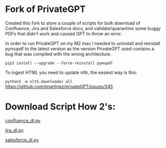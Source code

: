 # Fork of PrivateGPT

Created this fork to store a couple of scripts for bulk download of Confluence, Jira and Salesforce docs, and validate/quarantine some buggy PDFs that didn't work and caused GPT to throw an error.

In order to run PrivateGPT on my M2 mac I needed to uninstall and reinstall pymupdf to the latest version as the version PrivateGPT used contains a bug that was compiled with the wrong architecture.

`pip3 install --upgrade --force-reinstall pymupdf`

To ingest HTML you need to update nltk, the easiest way is this:

`python3 -m nltk.downloader all`
https://github.com/imartinez/privateGPT/issues/345

# Download Script How 2's:

[confluence_dl.py](./docs/confluence_dl.md)

[jira_dl.py](./docs/jira_dl.md)

[salesforce_dl.py](./docs/salesforce_dl.md)